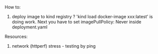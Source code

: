 How to:
1. deploy image to kind registry ? 'kind load docker-image xxx:latest' is doing work.
    Next you have to set imagePullPolicy: Never inside deployment.yaml


Resources:
1. network (httperf) stress - testing by ping